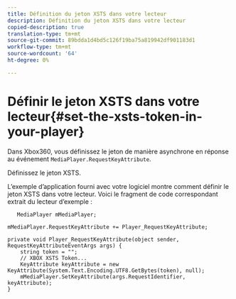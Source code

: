 ```yaml
---
title: Définition du jeton XSTS dans votre lecteur
description: Définition du jeton XSTS dans votre lecteur
copied-description: true
translation-type: tm+mt
source-git-commit: 89bdda1d4bd5c126f19ba75a819942df901183d1
workflow-type: tm+mt
source-wordcount: '64'
ht-degree: 0%

---
```



# Définir le jeton XSTS dans votre lecteur{#set-the-xsts-token-in-your-player}

Dans Xbox360, vous définissez le jeton de manière asynchrone en réponse au événement `MediaPlayer.RequestKeyAttribute`.

Définissez le jeton XSTS.

L’exemple d’application fourni avec votre logiciel montre comment définir le jeton XSTS dans votre lecteur. Voici le fragment de code correspondant extrait du lecteur d’exemple :

```
   MediaPlayer mMediaPlayer;  
 
mMediaPlayer.RequestKeyAttribute += Player_RequestKeyAttribute;  
 
private void Player_RequestKeyAttribute(object sender, RequestKeyAttributeEventArgs args) {  
    string token = "";  
    // XBOX XSTS Token...  
    KeyAttribute keyAttribute = new KeyAttribute(System.Text.Encoding.UTF8.GetBytes(token), null);  
    mMediaPlayer.SetKeyAttribute(args.RequestIdentifier, keyAttribute);  
} 
```

